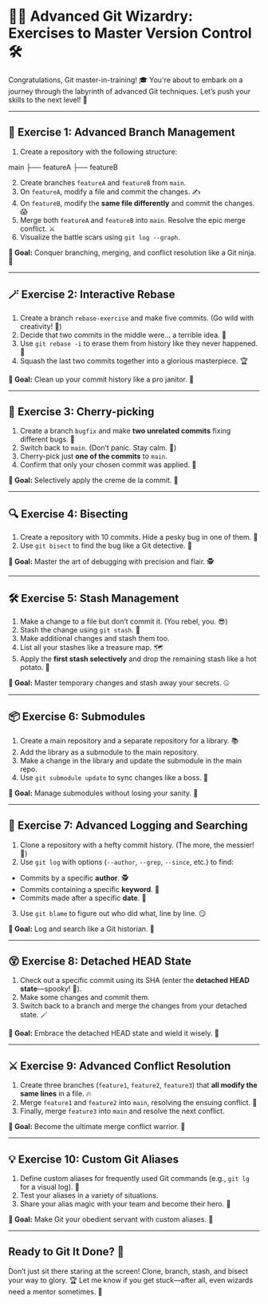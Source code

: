 # 🧙‍♂️ Advanced Git Wizardry: Exercises to Master Version Control 🛠️

Congratulations, Git master-in-training! 🎓 You're about to embark on a journey through the labyrinth of advanced Git techniques. Let’s push your skills to the next level! 🚀

---

## **🧵 Exercise 1: Advanced Branch Management**

1. Create a repository with the following structure:

 main ├── featureA ├── featureB

 2. Create branches `featureA` and `featureB` from `main`. 
3. On `featureA`, modify a file and commit the changes. ✍️
4. On `featureB`, modify the **same file differently** and commit the changes. 😱
5. Merge both `featureA` and `featureB` into `main`. Resolve the epic merge conflict. ⚔️
6. Visualize the battle scars using `git log --graph`.

**🎯 Goal:** Conquer branching, merging, and conflict resolution like a Git ninja. 🥷

---

## **🪄 Exercise 2: Interactive Rebase**
1. Create a branch `rebase-exercise` and make five commits. (Go wild with creativity! 🎨)
2. Decide that two commits in the middle were... a terrible idea. 😬
3. Use `git rebase -i` to erase them from history like they never happened. 🧠
4. Squash the last two commits together into a glorious masterpiece. 🏆

**🎯 Goal:** Clean up your commit history like a pro janitor. 🧹

---

## **🍒 Exercise 3: Cherry-picking**
1. Create a branch `bugfix` and make **two unrelated commits** fixing different bugs. 🐞
2. Switch back to `main`. (Don’t panic. Stay calm. 🧘)
3. Cherry-pick just **one of the commits** to `main`.
4. Confirm that only your chosen commit was applied. 🎯

**🎯 Goal:** Selectively apply the creme de la commit. 🍰

---

## **🔍 Exercise 4: Bisecting**
1. Create a repository with 10 commits. Hide a pesky bug in one of them. 🐛
2. Use `git bisect` to find the bug like a Git detective. 🔎

**🎯 Goal:** Master the art of debugging with precision and flair. 🕵️

---

## **🛠️ Exercise 5: Stash Management**
1. Make a change to a file but don’t commit it. (You rebel, you. 😎)
2. Stash the change using `git stash`. 👜
3. Make additional changes and stash them too.
4. List all your stashes like a treasure map. 🗺️
5. Apply the **first stash selectively** and drop the remaining stash like a hot potato. 🥔

**🎯 Goal:** Master temporary changes and stash away your secrets. 🤐

---

## **📦 Exercise 6: Submodules**
1. Create a main repository and a separate repository for a library. 📚
2. Add the library as a submodule to the main repository. 
3. Make a change in the library and update the submodule in the main repo.
4. Use `git submodule update` to sync changes like a boss. 🤖

**🎯 Goal:** Manage submodules without losing your sanity. 🧠

---

## **📜 Exercise 7: Advanced Logging and Searching**
1. Clone a repository with a hefty commit history. (The more, the messier! 🐘)
2. Use `git log` with options (`--author`, `--grep`, `--since`, etc.) to find:
- Commits by a specific **author**. 🕵️
- Commits containing a specific **keyword**. 🔑
- Commits made after a specific **date**. 📅
3. Use `git blame` to figure out who did what, line by line. 😏

**🎯 Goal:** Log and search like a Git historian. 📖

---

## **😵 Exercise 8: Detached HEAD State**
1. Check out a specific commit using its SHA (enter the **detached HEAD state**—spooky! 👻).
2. Make some changes and commit them. 
3. Switch back to a branch and merge the changes from your detached state. 🪄

**🎯 Goal:** Embrace the detached HEAD state and wield it wisely. 🧙

---

## **⚔️ Exercise 9: Advanced Conflict Resolution**
1. Create three branches (`feature1`, `feature2`, `feature3`) that **all modify the same lines** in a file. 🔥
2. Merge `feature1` and `feature2` into `main`, resolving the ensuing conflict. 🥊
3. Finally, merge `feature3` into `main` and resolve the next conflict.

**🎯 Goal:** Become the ultimate merge conflict warrior. 🏅

---

## **💡 Exercise 10: Custom Git Aliases**
1. Define custom aliases for frequently used Git commands (e.g., `git lg` for a visual log). 🎨
2. Test your aliases in a variety of situations. 
3. Share your alias magic with your team and become their hero. 🦸

**🎯 Goal:** Make Git your obedient servant with custom aliases. 🐶

---

## Ready to Git It Done? 💪
Don’t just sit there staring at the screen! Clone, branch, stash, and bisect your way to glory. 🏆 Let me know if you get stuck—after all, even wizards need a mentor sometimes. 🧙

